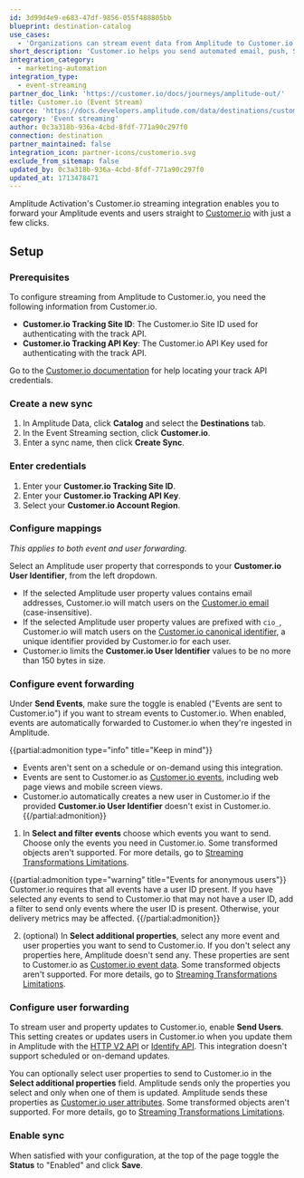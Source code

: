 ```yaml
---
id: 3d99d4e9-e683-47df-9856-055f488805bb
blueprint: destination-catalog
use_cases:
  - 'Organizations can stream event data from Amplitude to Customer.io in real-time. By leveraging this integration, businesses can enrich their Customer.io profiles with detailed behavioral data captured by Amplitude. This enables more accurate segmentation, personalized messaging, and automated workflows within Customer.io, leading to more effective marketing campaigns and enhanced customer experiences.'
short_description: 'Customer.io helps you send automated email, push, SMS, and webhooks based on your customers’ activities and makes conversion tracking, optimization and re-marketing easier.'
integration_category:
  - marketing-automation
integration_type:
  - event-streaming
partner_doc_link: 'https://customer.io/docs/journeys/amplitude-out/'
title: Customer.io (Event Stream)
source: 'https://docs.developers.amplitude.com/data/destinations/customer-io'
category: 'Event streaming'
author: 0c3a318b-936a-4cbd-8fdf-771a90c297f0
connection: destination
partner_maintained: false
integration_icon: partner-icons/customerio.svg
exclude_from_sitemap: false
updated_by: 0c3a318b-936a-4cbd-8fdf-771a90c297f0
updated_at: 1713478471
---
```


Amplitude Activation's Customer.io streaming integration enables you to forward your Amplitude events and users straight to [Customer.io](https://customer.io/) with just a few clicks.

## Setup

### Prerequisites

To configure streaming from Amplitude to Customer.io, you need the following information from Customer.io.

- **Customer.io Tracking Site ID**: The Customer.io Site ID used for authenticating with the track API.
- **Customer.io Tracking API Key**: The Customer.io API Key used for authenticating with the track API.

Go to the [Customer.io documentation](https://www.customer.io/docs/api/track/#section/Authentication/Basic-Auth-(Tracking-API-Key)) for help locating your track API credentials.

### Create a new sync

1. In Amplitude Data, click **Catalog** and select the **Destinations** tab.
2. In the Event Streaming section, click **Customer.io**.
3. Enter a sync name, then click **Create Sync**.

### Enter credentials

1. Enter your **Customer.io Tracking Site ID**.
2. Enter your **Customer.io Tracking API Key**.
3. Select your **Customer.io Account Region**.

### Configure mappings

_This applies to both event and user forwarding._

Select an Amplitude user property that corresponds to your **Customer.io User Identifier**, from the left dropdown.

- If the selected Amplitude user property values contains email addresses, Customer.io will match users on the [Customer.io email](https://customer.io/docs/identifying-people/#identifiers) (case-insensitive).
- If the selected Amplitude user property values are prefixed with `cio_`, Customer.io will match users on the [Customer.io canonical identifier](https://customer.io/docs/identifying-people/#cio_id), a unique identifier provided by Customer.io for each user.
- Customer.io limits the **Customer.io User Identifier** values to be no more than 150 bytes in size.

### Configure event forwarding

Under **Send Events**, make sure the toggle is enabled ("Events are sent to Customer.io") if you want to stream events to Customer.io. When enabled, events are automatically forwarded to Customer.io when they're ingested in Amplitude.

{{partial:admonition type="info" title="Keep in mind"}}
- Events aren't sent on a schedule or on-demand using this integration.
- Events are sent to Customer.io as [Customer.io events](https://www.customer.io/docs/api/track/#tag/Track-Events), including web page views and mobile screen views.
- Customer.io automatically creates a new user in Customer.io if the provided **Customer.io User Identifier** doesn't exist in Customer.io.
{{/partial:admonition}}


1. In **Select and filter events** choose which events you want to send. Choose only the events you need in Customer.io. Some transformed objects aren't supported. For more details, go to [Streaming Transformations Limitations](/docs/data/streaming-transformations#limitations).

{{partial:admonition type="warning" title="Events for anonymous users"}}
Customer.io requires that all events have a user ID present. If you have selected any events to send to Customer.io that may not have a user ID, add a filter to send only events where the user ID is present. Otherwise, your delivery metrics may be affected.
{{/partial:admonition}}

2. (optional) In **Select additional properties**, select any more event and user properties you want to send to Customer.io. If you don't select any properties here, Amplitude doesn't send any. These properties are sent to Customer.io as [Customer.io event data](https://www.customer.io/docs/events/#event-name-and-data). Some transformed objects aren't supported. For more details, go to [Streaming Transformations Limitations](/docs/data/streaming-transformations#limitations).

### Configure user forwarding

To stream user and property updates to Customer.io, enable **Send Users**. This setting creates or updates users in Customer.io when you update them in Amplitude with the [HTTP V2 API](/docs/apis/analytics/http-v2) or [Identify API](/docs/apis/analytics/identify). This integration doesn't support scheduled or on-demand updates.

You can optionally select user properties to send to Customer.io in the **Select additional properties** field. Amplitude sends only the properties you select and only when one of them is updated. Amplitude sends these properties as [Customer.io user attributes](https://www.customer.io/docs/attributes/). Some transformed objects aren't supported. For more details, go to [Streaming Transformations Limitations](/docs/data/streaming-transformations#limitations).

### Enable sync

When satisfied with your configuration, at the top of the page toggle the **Status** to "Enabled" and click **Save**.
